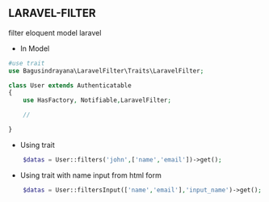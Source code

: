 ## LARAVEL-FILTER

filter eloquent model laravel


- In Model

```php
#use trait
use Bagusindrayana\LaravelFilter\Traits\LaravelFilter;

class User extends Authenticatable
{
    use HasFactory, Notifiable,LaravelFilter;

    //

}

```

- Using trait
```php
    $datas = User::filters('john',['name','email'])->get();

```


- Using trait with name input from html form
```php
    $datas = User::filtersInput(['name','email'],'input_name')->get();

```